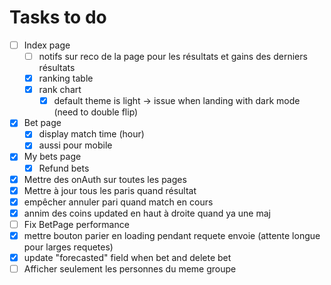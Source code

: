 # Tasks to do

- [ ] Index page
  - [ ] notifs sur reco de la page pour les résultats et gains des derniers résultats
  - [X] ranking table
  - [X] rank chart
    - [X] default theme is light -> issue when landing with dark mode (need to double flip)
- [X] Bet page
  - [X] display match time (hour)
  - [X] aussi pour mobile
- [X] My bets page
  - [X] Refund bets
- [X] Mettre des onAuth sur toutes les pages
- [X] Mettre à jour tous les paris quand résultat
- [X] empêcher annuler pari quand match en cours
- [X] annim des coins updated en haut à droite quand ya une maj
- [ ] Fix BetPage performance
- [X] mettre bouton parier en loading pendant requete envoie (attente longue pour larges requetes)
- [X] update "forecasted" field when bet and delete bet
- [ ] Afficher seulement les personnes du meme groupe
